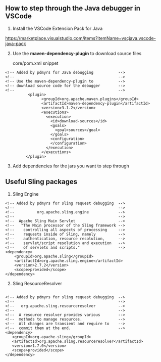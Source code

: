
## How to step through the Java debugger in VSCode

1. Install the VSCode Extension Pack for Java

https://marketplace.visualstudio.com/items?itemName=vscjava.vscode-java-pack

2. Use the __maven-dependency-plugin__ to download source files

     core/pom.xml snippet

```
<!-- Added by pdmyrs for Java debugging           -->
<!--                                              -->
<!-- Use the maven-dependency-plugin to           -->
<!-- download source code for the debugger        -->
<!--                                              -->
          <plugin>
                <groupId>org.apache.maven.plugins</groupId>
                <artifactId>maven-dependency-plugin</artifactId>
                <version>3.1.2</version>
                <executions>
                  <execution>
                    <id>download-sources</id>
                    <goals>
                      <goal>sources</goal>
                    </goals>
                    <configuration>
                    </configuration>
                  </execution>
                </executions>
         </plugin>
```

3. Add dependencies for the jars you want to step through

## Useful Sling packages

1. Sling Engine

```
<!-- Added by pdmyrs for sling request debugging  -->
<!--                                              -->
<!--          org.apache.sling.engine             -->
<!--                                              -->
<!--  Apache Sling Main Servlet                   -->
<!--   "The Main processor of the Sling framework -->
<!--    controlling all aspects of processing     -->
<!--    requests inside of Sling, namely          -->
<!--    authentication, resource resolution,      -->
<!--    servlet/script resolution and execution   -->
<!--    of servlets and scripts."                 -->
<dependency>
    <groupId>org.apache.sling</groupId>
    <artifactId>org.apache.sling.engine</artifactId>
    <version>2.7.2</version>
    <scope>provided</scope>
</dependency>
```


2. Sling ResourceResolver

```

<!-- Added by pdmyrs for sling request debugging  -->
<!--                                              -->
<!--   org.apache.sling.resourceresolver          -->
<!--                                              -->
<!--  A resource resolver provides various        -->
<!--  methods to manage resources.                -->
<!--  All changes are transient and require to    -->
<!--  commit them at the end.                     -->
<dependency>
   <groupId>org.apache.sling</groupId>
   <artifactId>org.apache.sling.resourceresolver</artifactId>
   <version>1.7.0</version>
   <scope>provided</scope>
</dependency>

```





